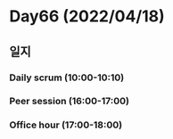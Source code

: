 # Day66 (2022/04/18)

## 일지

### Daily scrum (10:00-10:10)

### Peer session (16:00-17:00)

### Office hour (17:00-18:00)
